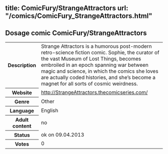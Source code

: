 title: ComicFury/StrangeAttractors
url: "/comics/ComicFury_StrangeAttractors.html"
---
Dosage comic ComicFury/StrangeAttractors
-----------------------------------------

<table class="comicinfo">
<tr>
<th>Description</th><td>Strange Attractors is a humorous post-modern retro-science fiction comic. Sophie, the curator of the vast Museum of Lost Things, becomes embroiled in an epoch spanning war between magic and science, in which the comics she loves are actually coded histories, and she’s become a magnet for all sorts of cosmic weirdness.</td>
</tr>
<tr>
<th>Website</th><td><a href="http://StrangeAttractors.thecomicseries.com/">http://StrangeAttractors.thecomicseries.com/</a></td>
</tr>
<tr>
<th>Genre</th><td>Other</td>
</tr>
<tr>
<th>Language</th><td>English</td>
</tr>
<tr>
<th>Adult content</th><td>no</td>
</tr>
<tr>
<th>Status</th><td>ok on 09.04.2013</td>
</tr>
<tr>
<th>Votes</th><td>0</div></td>
</tr>
</table>
